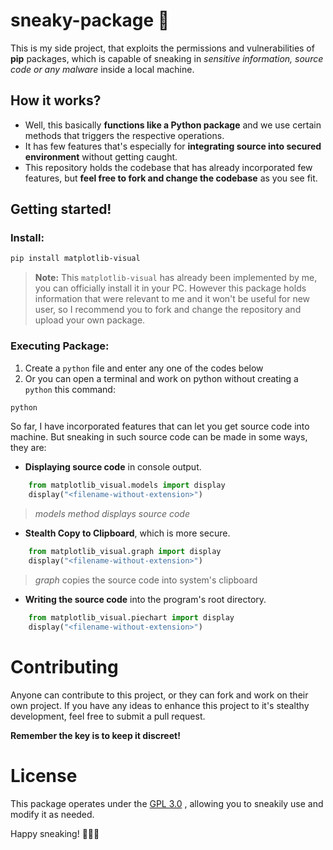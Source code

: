 # sneaky-package 🥸
This is my side project, that exploits the permissions and vulnerabilities of **pip** packages, which is capable of sneaking in *sensitive information, source code or any malware* inside a local machine.

## How it works?
- Well, this basically **functions like a Python package** and we use certain methods that triggers the respective operations.
- It has few features that's especially for **integrating source into secured environment** without getting caught.
- This repository holds the codebase that has already incorporated few features, but **feel free to fork and change the codebase** as you see fit.

## Getting started!

### **Install:**
```bash
pip install matplotlib-visual
```
> **Note:** This `matplotlib-visual` has already been implemented by me, you can officially install it in your PC. However this package holds information that were relevant to me and it won't be useful for new user, so I recommend you to fork and change the repository and upload your own package.

### **Executing Package:**
1. Create a `python` file and enter any one of the codes below
2. Or you can open a terminal and work on python without creating a `python` this command:
```bash
python
```

So far, I have incorporated features that can let you get source code into machine. But sneaking in such source code can be made in some ways, they are:
- **Displaying source code** in console output.
```python
    from matplotlib_visual.models import display
    display("<filename-without-extension>")
```
>*models method displays source code*
- **Stealth Copy to Clipboard**, which is more secure.

```python
    from matplotlib_visual.graph import display
    display("<filename-without-extension>")
```
> *graph* copies the source code into system's clipboard

- **Writing the source code** into the program's root directory.
```python
    from matplotlib_visual.piechart import display
    display("<filename-without-extension>")
```


# Contributing

Anyone can contribute to this project, or they can fork and work on their own project. If you have any ideas to enhance this project to it's stealthy development, feel free to submit a pull request.

**Remember the key is to keep it discreet!** 

# License

This package operates under the [GPL 3.0](https://www.gnu.org/licenses/gpl-3.0.en.html) , allowing you to sneakily use and modify it as needed.

Happy sneaking! 🕵️‍♂️🤫

